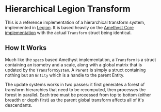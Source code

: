 # Hierarchical Legion Transform

This is a reference implementation of a hierarchical transform system, implemented in
[Legion](https://github.com/TomGillen/legion). It is based heavily on the
[Amethyst Core
implementation](https://github.com/amethyst/amethyst/tree/master/amethyst_core/src/transform)
with the actual `Transform` struct being identical.

## How It Works

Much like the `specs` based Amethyst implementation, a `Transform` is a struct
containing an isometry and a scale, along with a global matrix that is updated
by the `TransformSystem`. A `Parent` is simply a struct containing nothing but
an `Entity` which is a handle to the parent Entity.

The update systems works in two passes: it first generates a forest of transform
hierarchies that need to be recomputed, then processes the forest in parallel.
Each tree must be processed from top to bottom (either breadth or depth first)
as the parent global transform affects all of it's descendants.
